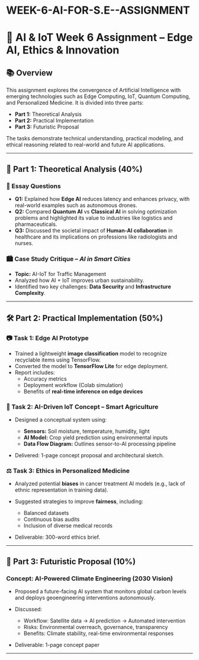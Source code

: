 # WEEK-6-AI-FOR-S.E--ASSIGNMENT

# 🤖 AI & IoT Week 6 Assignment – Edge AI, Ethics & Innovation

## 📚 Overview

This assignment explores the convergence of Artificial Intelligence with emerging technologies such as Edge Computing, IoT, Quantum Computing, and Personalized Medicine. It is divided into three parts:

- **Part 1:** Theoretical Analysis  
- **Part 2:** Practical Implementation  
- **Part 3:** Futuristic Proposal  

The tasks demonstrate technical understanding, practical modeling, and ethical reasoning related to real-world and future AI applications.

---

## 🧠 Part 1: Theoretical Analysis (40%)

### 📄 Essay Questions

- **Q1:** Explained how **Edge AI** reduces latency and enhances privacy, with real-world examples such as autonomous drones.
- **Q2:** Compared **Quantum AI** vs **Classical AI** in solving optimization problems and highlighted its value to industries like logistics and pharmaceuticals.
- **Q3:** Discussed the societal impact of **Human-AI collaboration** in healthcare and its implications on professions like radiologists and nurses.

### 🏙️ Case Study Critique – *AI in Smart Cities*

- **Topic:** AI-IoT for Traffic Management  
- Analyzed how AI + IoT improves urban sustainability.  
- Identified two key challenges: **Data Security** and **Infrastructure Complexity**.

---

## 🛠️ Part 2: Practical Implementation (50%)

### 📷 Task 1: Edge AI Prototype

- Trained a lightweight **image classification** model to recognize recyclable items using TensorFlow.  
- Converted the model to **TensorFlow Lite** for edge deployment.  
- Report includes:
  - Accuracy metrics
  - Deployment workflow (Colab simulation)
  - Benefits of **real-time inference on edge devices**

### 🌾 Task 2: AI-Driven IoT Concept – Smart Agriculture

- Designed a conceptual system using:
  - **Sensors:** Soil moisture, temperature, humidity, light
  - **AI Model:** Crop yield prediction using environmental inputs
  - **Data Flow Diagram:** Outlines sensor-to-AI processing pipeline

- Delivered: 1-page concept proposal and architectural sketch.

### ⚖️ Task 3: Ethics in Personalized Medicine

- Analyzed potential **biases** in cancer treatment AI models (e.g., lack of ethnic representation in training data).  
- Suggested strategies to improve **fairness**, including:
  - Balanced datasets
  - Continuous bias audits
  - Inclusion of diverse medical records

- Deliverable: 300-word ethics brief.

---

## 🚀 Part 3: Futuristic Proposal (10%)

### Concept: AI-Powered Climate Engineering (2030 Vision)

- Proposed a future-facing AI system that monitors global carbon levels and deploys geoengineering interventions autonomously.  
- Discussed:
  - Workflow: Satellite data → AI prediction → Automated intervention  
  - Risks: Environmental overreach, governance, transparency  
  - Benefits: Climate stability, real-time environmental responses

- Deliverable: 1-page concept paper

---


